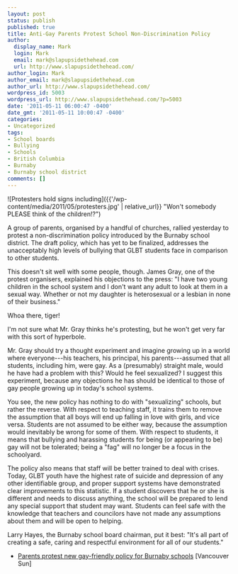 ```yaml
---
layout: post
status: publish
published: true
title: Anti-Gay Parents Protest School Non-Discrimination Policy
author:
  display_name: Mark
  login: Mark
  email: mark@slapupsidethehead.com
  url: http://www.slapupsidethehead.com/
author_login: Mark
author_email: mark@slapupsidethehead.com
author_url: http://www.slapupsidethehead.com/
wordpress_id: 5003
wordpress_url: http://www.slapupsidethehead.com/?p=5003
date: '2011-05-11 06:00:47 -0400'
date_gmt: '2011-05-11 10:00:47 -0400'
categories:
- Uncategorized
tags:
- School boards
- Bullying
- Schools
- British Columbia
- Burnaby
- Burnaby school district
comments: []
---
```

![Protesters hold signs including]({{'/wp-content/media/2011/05/protesters.jpg' | relative_url}} "Won't somebody PLEASE think of the children!?")

A group of parents, organised by a handful of churches, rallied yesterday to protest a non-discrimination policy introduced by the Burnaby school district. The draft policy, which has yet to be finalized, addresses the unacceptably high levels of bullying that GLBT students face in comparison to other students.

This doesn't sit well with some people, though. James Gray, one of the protest organisers, explained his objections to the press: "I have two young children in the school system and I don't want any adult to look at them in a sexual way. Whether or not my daughter is heterosexual or a lesbian in none of their business."

Whoa there, tiger!

I'm not sure what Mr. Gray thinks he's protesting, but he won't get very far with this sort of hyperbole.

Mr. Gray should try a thought experiment and imagine growing up in a world where everyone---his teachers, his principal, his parents---assumed that all students, including him, were gay. As a (presumably) straight male, would he have had a problem with this? Would he feel sexualized? I suggest this experiment, because any objections he has should be identical to those of gay people growing up in today's school systems.

You see, the new policy has nothing to do with "sexualizing" schools, but rather the reverse. With respect to teaching staff, it trains them to remove the assumption that all boys will end up falling in love with girls, and vice versa. Students are not assumed to be either way, because the assumption would inevitably be wrong for some of them. With respect to students, it means that bullying and harassing students for being (or appearing to be) gay will not be tolerated; being a "fag" will no longer be a focus in the schoolyard.

The policy also means that staff will be better trained to deal with crises. Today, GLBT youth have the highest rate of suicide and depression of any other identifiable group, and proper support systems have demonstrated clear improvements to this statistic. If a student discovers that he or she is different and needs to discuss anything, the school will be prepared to lend any special support that student may want. Students can feel safe with the knowledge that teachers and councilors have not made any assumptions about them and will be open to helping.

Larry Hayes, the Burnaby school board chairman, put it best: "It's all part of creating a safe, caring and respectful environment for all of our students."

- [Parents protest new gay-friendly policy for Burnaby schools](http://www.vancouversun.com/life/Parents+protest+friendly+policy+Burnaby+schools/4755630/story.html) [Vancouver Sun]
